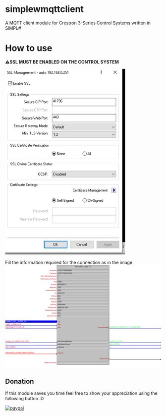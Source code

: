 # simplewmqttclient
A MQTT client module for Crestron 3-Series Control Systems written in SIMPL#


# How to use

:warning:**SSL MUST BE ENABLED ON THE CONTROL SYSTEM**

![alt text](SSL.png " The default settings work fine as well.")

Fill the information required for the connection as in the image
![alt text](ClientExample.png "Example")

## Donation
If this module saves you time feel free to show your appreciation using the following button :D  

[![paypal](https://www.paypalobjects.com/en_US/IT/i/btn/btn_donateCC_LG.gif)](https://www.paypal.com/donate?hosted_button_id=W8J2B4E92NEQ2)
